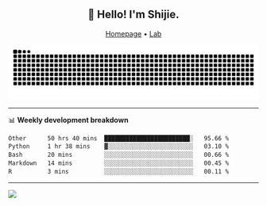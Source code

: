 <h2 align="center">👋 Hello! I'm Shijie.</h2>
<p align="center">
  <a href="https://xu-shi-jie.github.io"> Homepage</a> •
  <a href="https://onodalab.ees.hokudai.ac.jp"> Lab </a>
</p>

![Snake animation](https://github.com/xu-shi-jie/xu-shi-jie/blob/output/github-snake.svg)


-------

📊 **Weekly development breakdown**
<!--START_SECTION:waka-->

```txt
Other      50 hrs 40 mins  ████████████████████████░   95.66 %
Python     1 hr 38 mins    ▓░░░░░░░░░░░░░░░░░░░░░░░░   03.10 %
Bash       20 mins         ░░░░░░░░░░░░░░░░░░░░░░░░░   00.66 %
Markdown   14 mins         ░░░░░░░░░░░░░░░░░░░░░░░░░   00.45 %
R          3 mins          ░░░░░░░░░░░░░░░░░░░░░░░░░   00.11 %
```

<!--END_SECTION:waka-->

-------
![](https://komarev.com/ghpvc/?username=xu-shi-jie&style=flat-square&color=blue) 
